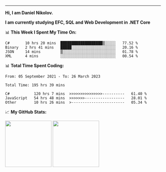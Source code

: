 ---
**Hi, I am Daniel Nikolov.**

**I am currently studying EFC, SQL and Web Development in .NET Core**

📊 **This Week I Spent My Time On:**
<!--START_SECTION:wakaweekly-->

```text
C#       10 hrs 20 mins  ███████████████████▒░░░░░   77.52 %
Binary   2 hrs 41 mins   █████░░░░░░░░░░░░░░░░░░░░   20.16 %
JSON     14 mins         ▒░░░░░░░░░░░░░░░░░░░░░░░░   01.78 %
XML      4 mins          ░░░░░░░░░░░░░░░░░░░░░░░░░   00.54 %
```

<!--END_SECTION:wakaweekly-->

📊 **Total Time Spent Coding:**
<!--START_SECTION:waka-->

```text
From: 05 September 2021 - To: 26 March 2023

Total Time: 195 hrs 39 mins

C#           120 hrs 7 mins  >>>>>>>>>>>>>>>----------   61.40 %
JavaScript   54 hrs 48 mins  >>>>>>>------------------   28.01 %
Other        10 hrs 26 mins  >------------------------   05.34 %
```

<!--END_SECTION:waka-->

📈 **My GitHub Stats:**

<p>
  <img height="150em" src="https://github-readme-stats.vercel.app/api?username=NikolovDaniel&show_icons=true&hide_border=true&&count_private=true&include_all_commits=true" />
  <img height="150em" src="https://github-readme-stats.vercel.app/api/top-langs/?username=NikolovDaniel&exclude_repo=KNN-Image-Classification&show_icons=true&hide_border=true&layout=compact&langs_count=8s"/>
</p>
